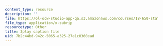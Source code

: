 ```yaml
---
content_type: resource
description: ''
file: https://ol-ocw-studio-app-qa.s3.amazonaws.com/courses/18-650-statistics-for-applications-fall-2016/7b2c44bd942c5065a32527e1c0360ead_lWW54ts9Ubo.vtt
file_type: application/x-subrip
resourcetype: Other
title: 3play caption file
uid: 7b2c44bd-942c-5065-a325-27e1c0360ead
---
```

